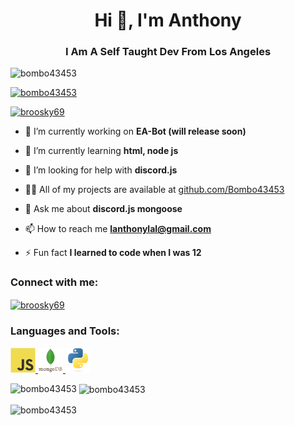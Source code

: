<h1 align="center">Hi 👋, I'm Anthony</h1>
<h3 align="center">I Am A Self Taught Dev From Los Angeles</h3>

<p align="left"> <img src="https://komarev.com/ghpvc/?username=bombo43453&label=Profile%20views&color=0e75b6&style=flat" alt="bombo43453" /> </p>

<p align="left"> <a href="https://github.com/ryo-ma/github-profile-trophy"><img src="https://github-profile-trophy.vercel.app/?username=bombo43453" alt="bombo43453" /></a> </p>

<p align="left"> <a href="https://twitter.com/broosky69" target="blank"><img src="https://img.shields.io/twitter/follow/broosky69?logo=twitter&style=for-the-badge" alt="broosky69" /></a> </p>

- 🔭 I’m currently working on **EA-Bot (will release soon)**

- 🌱 I’m currently learning **html, node js**

- 🤝 I’m looking for help with **discord.js**

- 👨‍💻 All of my projects are available at [github.com/Bombo43453](github.com/Bombo43453)

- 💬 Ask me about **discord.js mongoose**

- 📫 How to reach me **lanthonylal@gmail.com**

- ⚡ Fun fact **I learned to code when I was 12**

<h3 align="left">Connect with me:</h3>
<p align="left">
<a href="https://twitter.com/broosky69" target="blank"><img align="center" src="https://raw.githubusercontent.com/rahuldkjain/github-profile-readme-generator/neutral-icons/src/images/icons/Social/twitter.svg" alt="broosky69" height="30" width="40" /></a>
</p>

<h3 align="left">Languages and Tools:</h3>
<p align="left"> <a href="https://developer.mozilla.org/en-US/docs/Web/JavaScript" target="_blank"> <img src="https://raw.githubusercontent.com/devicons/devicon/master/icons/javascript/javascript-original.svg" alt="javascript" width="40" height="40"/> </a> <a href="https://www.mongodb.com/" target="_blank"> <img src="https://raw.githubusercontent.com/devicons/devicon/master/icons/mongodb/mongodb-original-wordmark.svg" alt="mongodb" width="40" height="40"/> </a> <a href="https://www.python.org" target="_blank"> <img src="https://raw.githubusercontent.com/devicons/devicon/master/icons/python/python-original.svg" alt="python" width="40" height="40"/> </a> </p>

<p><img align="left" src="https://github-readme-stats.vercel.app/api/top-langs?username=bombo43453&show_icons=true&locale=en&layout=compact" alt="bombo43453" /></p>

<p>&nbsp;<img align="center" src="https://github-readme-stats.vercel.app/api?username=bombo43453&show_icons=true&locale=en" alt="bombo43453" /></p>

<p><img align="center" src="https://github-readme-streak-stats.herokuapp.com/?user=bombo43453&" alt="bombo43453" /></p>

